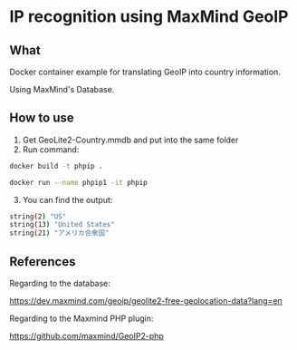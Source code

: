 # IP recognition using MaxMind GeoIP

## What

Docker container example for translating GeoIP into country information.

Using MaxMind's Database.

## How to use

1. Get GeoLite2-Country.mmdb and put into the same folder
2. Run command:

```bash
docker build -t phpip .

docker run --name phpip1 -it phpip
```

3. You can find the output:

```bash
string(2) "US"
string(13) "United States"
string(21) "アメリカ合衆国"
```

## References

Regarding to the database:

https://dev.maxmind.com/geoip/geolite2-free-geolocation-data?lang=en

Regarding to the Maxmind PHP plugin:

https://github.com/maxmind/GeoIP2-php
